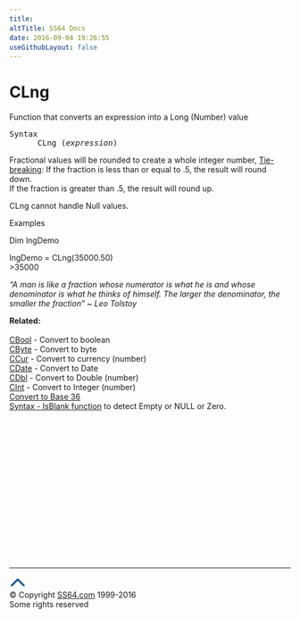 ```yaml
---
title:
altTitle: SS64 Docs
date: 2016-09-04 19:26:55
useGithubLayout: false
---
```

<!-- #BeginLibraryItem "/Library/head_vb.lbi" --><!-- #EndLibraryItem --><h1>CLng</h1> 
<p> Function that converts an expression into a Long (Number) value </p>
<pre>Syntax
      CLng (<i>expression</i>)</pre>
<p> Fractional values will be rounded to create a whole integer number, <a href="http://en.wikipedia.org/wiki/Rounding#Tie-breaking">Tie-breaking</a>: If the fraction is less than or equal to .5, the result will round down.<br>
If the fraction is greater than .5, the result will round up.</p>
<p>CLng cannot handle Null values.</p>
<p>Examples</p>
<p class="code">Dim lngDemo</p>
<p class="code">lngDemo = CLng(35000.50)<br>
&gt;35000</p>
<p class="code"><i>“A man is like a fraction whose numerator is what he is and whose denominator is what he thinks of himself. The larger the denominator, the smaller the fraction” ~ Leo Tolstoy</i></p>
<p><b>Related:</b><br>
<br>
<a href="cbool.html">CBool</a> - Convert to boolean <a href="cbyte.html"><br>
CByte</a> - Convert to byte <a href="ccur.html"><br>
CCur</a> - Convert to currency (number) <a href="cdate.html"><br>
CDate</a> - Convert to Date <a href="cdbl.html"><br>
CDbl</a> - Convert to Double (number) <a href="chr.html"><br>
</a><a href="cint.html">CInt</a> - Convert to Integer (number) <br>
<a href="../convert.html">Convert to Base 36</a><br>
<a href="syntax-null.html">Syntax - IsBlank function</a> to detect Empty or NULL or Zero.</p><!-- #BeginLibraryItem "/Library/foot_vb.lbi" --><p>
<!-- VB300 -->
<ins class="adsbygoogle" style="display:inline-block;width:300px;height:250px" data-ad-client="ca-pub-6140977852749469" data-ad-slot="1683739502"></ins>
<script>
(adsbygoogle = window.adsbygoogle || []).push({});
</script></p>
<hr>
<div id="bl" class="footer"><a href="clng.html#"><img src="../images/top.png" width="30" height="22" alt="Back to the Top"></a></div>
<div id="br" class="footer, tagline">© Copyright <a href="http://ss64.com/">SS64.com</a> 1999-2016<br>
Some rights reserved</div><!-- #EndLibraryItem -->

